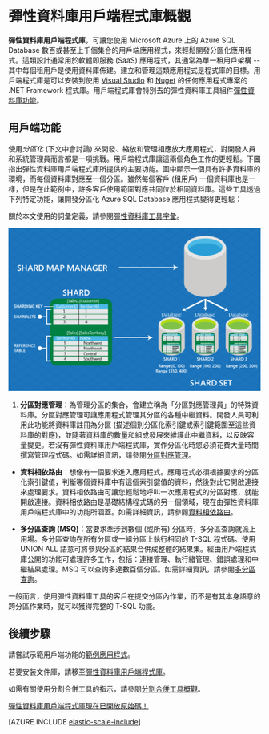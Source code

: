 <properties
    pageTitle="Azure SQL Database - 用戶端程式庫"
    description="建置可調整的 .NET 資料庫應用程式"
    services="sql-database"
    documentationCenter=""
    manager="jeffreyg"
    authors="sidneyh"
    editor=""/>

<tags
    ms.service="sql-database"
    ms.workload="sql-database"
    ms.tgt_pltfrm="na"
    ms.devlang="na"
    ms.topic="article"
    ms.date="07/29/2015"
    ms.author="sidneyh"/>

# 彈性資料庫用戶端程式庫概觀

**彈性資料庫用戶端程式庫**，可讓您使用 Microsoft Azure 上的 Azure SQL Database 數百或甚至上千個集合的用戶端應用程式，來輕鬆開發分區化應用程式。這類設計通常用於軟體即服務 (SaaS) 應用程式，其通常為單一租用戶架構 -- 其中每個租用戶是使用資料庫佈建。建立和管理這類應用程式是程式庫的目標。用戶端程式庫是可以安裝到使用 [Visual Studio](sql-database-elastic-scale-add-references-visual-studio.md) 和 [Nuget](http://go.microsoft.com/?linkid=9862605) 的任何應用程式專案的 .NET Framework 程式庫。用戶端程式庫會特別去的彈性資料庫工具組件[彈性資料庫功能](sql-database-elastic-scale-introduction.md)。

## 用戶端功能

使用*分區化* (下文中會討論) 來開發、縮放和管理相應放大應用程式，對開發人員和系統管理員而言都是一項挑戰。用戶端程式庫讓這兩個角色工作的更輕鬆。下圖指出彈性資料庫用戶端程式庫所提供的主要功能。圖中顯示一個具有許多資料庫的環境，而每個資料庫對應至一個分區。雖然每個客戶 (租用戶) 一個資料庫也是一樣，但是在此範例中，許多客戶使用範圍對應共同位於相同資料庫。這些工具透過下列特定功能，讓開發分區化 Azure SQL Database 應用程式變得更輕鬆：

關於本文使用的詞彙定義，請參閱[彈性資料庫工具字彙](sql-database-elastic-scale-glossary.md)。

![彈性擴縮功能][1]

1.  **分區對應管理**：為管理分區的集合，會建立稱為「分區對應管理員」的特殊資料庫。分區對應管理可讓應用程式管理其分區的各種中繼資料。開發人員可利用此功能將資料庫註冊為分區 (描述個別分區化索引鍵或索引鍵範圍至這些資料庫的對應)，並隨著資料庫的數量和組成發展來維護此中繼資料，以反映容量變更。若沒有彈性資料庫用戶端程式庫，實作分區化時您必須花費大量時間撰寫管理程式碼。如需詳細資訊，請參閱[分區對應管理](sql-database-elastic-scale-shard-map-management.md)。

* **資料相依路由**：想像有一個要求進入應用程式。應用程式必須根據要求的分區化索引鍵值，判斷哪個資料庫中有這個索引鍵值的資料，然後對此它開啟連接來處理要求。資料相依路由可讓您輕鬆地呼叫一次應用程式的分區對應，就能開啟連接。資料相依路由是基礎結構程式碼的另一個領域，現在由彈性資料庫用戶端程式庫中的功能所涵蓋。如需詳細資訊，請參閱[資料相依路由](sql-database-elastic-scale-data-dependent-routing.md)。

* **多分區查詢 (MSQ)**：當要求牽涉到數個 (或所有) 分區時，多分區查詢就派上用場。多分區查詢在所有分區或一組分區上執行相同的 T-SQL 程式碼。使用 UNION ALL 語意可將參與分區的結果合併成整體的結果集。經由用戶端程式庫公開的功能可處理許多工作，包括：連接管理、執行緒管理、錯誤處理和中繼結果處理。MSQ 可以查詢多達數百個分區。如需詳細資訊，請參閱[多分區查詢](sql-database-elastic-scale-multishard-querying.md)。

一般而言，使用彈性資料庫工具的客戶在提交分區內作業，而不是有其本身語意的跨分區作業時，就可以獲得完整的 T-SQL 功能。

## 後續步驟

請嘗試示範用戶端功能的[範例應用程式](sql-database-elastic-scale-get-started.md)。

若要安裝文件庫，請移至[彈性資料庫用戶端程式庫](http://www.nuget.org/packages/Microsoft.Azure.SqlDatabase.ElasticScale.Client/)。

如需有關使用分割合併工具的指示，請參閱[分割合併工具概觀](sql-database-elastic-scale-overview-split-and-merge.md)。

[彈性資料庫用戶端程式庫現在已開放原始碼！](http://azure.microsoft.com/blog/elastic-database-client-library-is-now-open-sourced/)


[AZURE.INCLUDE [elastic-scale-include](../../includes/elastic-scale-include.md)]

<!--Anchors-->
<!--Image references-->
[1]: ./media/sql-database-elastic-database-client-library/glossary.png

<!---HONumber=Oct15_HO1-->